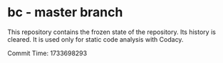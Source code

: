 # bc - master branch

This repository contains the frozen state of the repository.
Its history is cleared. It is used only for static code
analysis with Codacy.

Commit Time: 1733698293